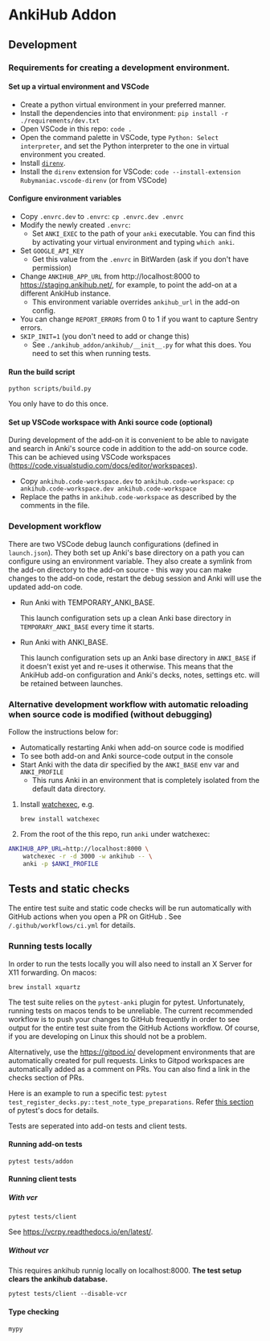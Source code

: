# AnkiHub Addon

## Development

### Requirements for creating a development environment.
#### Set up a virtual environment and VSCode

- Create a python virtual environment in your preferred manner.
- Install the dependencies into that environment: `pip install -r ./requirements/dev.txt`
- Open VSCode in this repo:  `code .`
- Open the command palette in VSCode, type `Python: Select interpreter`, and set the Python interpreter to the one in virtual environment you created.
- Install [`direnv`](https://direnv.net/docs/installation.html).
- Install the `direnv` extension for VSCode: `code --install-extension Rubymaniac.vscode-direnv` (or from VSCode)

#### Configure environment variables

- Copy `.envrc.dev` to `.envrc`:  `cp .envrc.dev .envrc`
- Modify the newly created `.envrc`:
  - Set `ANKI_EXEC` to the path of your `anki` executable.
    You can find this by activating your virtual environment and typing `which anki`.
- Set `GOOGLE_API_KEY`
  - Get this value from the `.envrc` in BitWarden (ask if you don't have permission)
- Change `ANKIHUB_APP_URL` from http://localhost:8000 to https://staging.ankihub.net/, for example, to point the add-on at a different AnkiHub instance.
  - This environment variable overrides `ankihub_url` in the add-on config.
- You can change `REPORT_ERRORS` from 0 to 1 if you want to capture Sentry errors.
- `SKIP_INIT=1` (you don't need to add or change this)
  - See `./ankihub_addon/ankihub/__init__.py` for what this does.  You need to set this when running tests.

#### Run the build script
`python scripts/build.py`

You only have to do this once.

#### Set up VSCode workspace with Anki source code (optional)
During development of the add-on it is convenient to be able to navigate and search in Anki's source code in addition to the add-on source code.
This can be achieved using VSCode workspaces (https://code.visualstudio.com/docs/editor/workspaces).
- Copy `ankihub.code-workspace.dev` to `ankihub.code-workspace`:  `cp ankihub.code-workspace.dev ankihub.code-workspace`
- Replace the paths in `ankihub.code-workspace` as described by the comments in the file.

### Development workflow
There are two VSCode debug launch configurations (defined in `launch.json`).
They both set up Anki's base directory on a path you can configure using an environment variable.
They also create a symlink from the add-on directory to the add-on source - this way you can make changes to the
add-on code, restart the debug session and Anki will use the updated add-on code.

- Run Anki with TEMPORARY_ANKI_BASE.

  This launch configuration sets up a clean Anki base directory in `TEMPORARY_ANKI_BASE` every time it starts.

- Run Anki with ANKI_BASE.

  This launch configuration sets up an Anki base directory in `ANKI_BASE` if it doesn't exist yet and re-uses it otherwise.
  This means that the AnkiHub add-on configuration and Anki's decks, notes, settings etc. will be retained between launches.


### Alternative development workflow with automatic reloading when source code is modified (without debugging)

Follow the instructions below for:
- Automatically restarting Anki when add-on source code is modified
- To see both add-on and Anki source-code output in the console
- Start Anki with the data dir specified by the `ANKI_BASE` env var and `ANKI_PROFILE`
  - This runs Anki in an environment that is completely isolated from the default data directory.

1. Install [watchexec](https://github.com/watchexec/watchexec), e.g.

    ```
    brew install watchexec
    ```

2. From the root of the this repo, run `anki` under watchexec:

```bash
ANKIHUB_APP_URL=http://localhost:8000 \
    watchexec -r -d 3000 -w ankihub -- \
    anki -p $ANKI_PROFILE
```


## Tests and static checks

The entire test suite and static code checks will be run automatically with
GitHub actions when you open a PR on GitHub . See `/.github/workflows/ci.yml`
for details.

### Running tests locally

In order to run the tests locally you will also need to install an X Server for X11 forwarding.
On macos:

```
brew install xquartz
```

The test suite relies on the `pytest-anki` plugin for pytest. Unfortunately,
running tests on macos tends to be unreliable. The current recommended workflow
is to push your changes to GitHub frequently in order to see output for the
entire test suite from the GitHub Actions workflow. Of course, if you are
developing on Linux this should not be a problem.

Alternatively, use the https://gitpod.io/ development environments that are
automatically created for pull requests. Links to Gitpod workspaces are
automatically added as a comment on PRs. You can also find a link in the checks
section of PRs.

Here is an example to run a specific test: `pytest
test_register_decks.py::test_note_type_preparations`. Refer [this
section](https://docs.pytest.org/en/6.2.x/usage.html#specifying-tests-selecting-tests)
of pytest's docs for details.

Tests are seperated into add-on tests and client tests.

#### Running add-on tests
```
pytest tests/addon
```

#### Running client tests
##### With vcr
```
pytest tests/client
```
See https://vcrpy.readthedocs.io/en/latest/.

##### Without vcr
This requires ankihub runnig locally on localhost:8000. **The test setup clears the ankihub database.**
```
pytest tests/client --disable-vcr
```

#### Type checking
```
mypy
```
